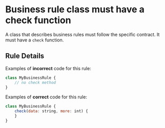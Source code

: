 # Business rule class must have a check function

A class that describes business rules must follow the specific contract. It must have a `check` function.

## Rule Details

Examples of **incorrect** code for this rule:

```js
class MyBusinessRule {
    // no check method
}
```

Examples of **correct** code for this rule:

```js
class MyBusinessRule {
    check(data: string, more: int) {
    }
}
```